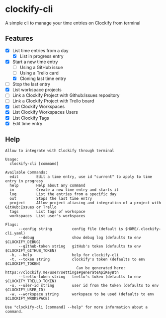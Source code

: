 clockify-cli
============

A simple cli to manage your time entries on Clockify from terminal

Features
--------

* [X] List time entries from a day
  * [X] List in progress entry
* [X] Start a new time entry
  + [ ] Using a GitHub issue
  + [ ] Using a Trello card
  + [X] Cloning last time entry
* [ ] Stop the last entry
* [X] List workspace projects
* [ ] Link a Clockify Project with Github:Issues repository
* [ ] Link a Clockify Project with Trello board
* [X] List Clockify Workspaces
* [X] List Clockify Workspaces Users
* [X] List Clockify Tags
* [X] Edit time entry

Help
----

```
Allow to integrate with Clockify through terminal

Usage:
  clockify-cli [command]

Available Commands:
  edit        Edit a time entry, use id "current" to apply to time entry in progress
  help        Help about any command
  in          Create a new time entry and starts it
  log         List the entries from a specific day
  out         Stops the last time entry
  project     Allow project aliasing and integration of a project with GitHub:Issues or Trello
  tags        List tags of workspace
  workspaces  List user's workspaces

Flags:
      --config string         config file (default is $HOME/.clockify-cli.yaml)
      --debug                 show debug log (defaults to env $CLOCKIFY_DEBUG)
      --github-token string   gitHub's token (defaults to env $CLOCKIFY_GITHUB_TOKEN)
  -h, --help                  help for clockify-cli
  -t, --token string          clockify's token (defaults to env $CLOCKIFY_TOKEN)
                              	Can be generated here: https://clockify.me/user/settings#generateApiKeyBtn
      --trello-token string   trello's token (defaults to env $CLOCKIFY_TRELLO_TOKEN)
  -u, --user-id string        user id from the token (defaults to env $CLOCKIFY_USER_ID)
  -w, --workspace string      workspace to be used (defaults to env $CLOCKIFY_WROKSPACE)

Use "clockify-cli [command] --help" for more information about a command.
```
